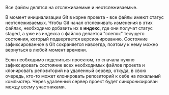 Все файлы делятся на отслеживаемые и неотслеживаемые.

В момент инициализации Git в корне проекта - все файлы имеют статус неотслеживаемых. Чтобы Git начал отслеживать изменения в этих файлах, необходимо добавить их в **индекс**, где они получат статус staged, а уже из индекса с файлов делается "слепок" текущего состояния, который подвергается версионированию. Состояние зафиксированное в Git сохраняется навсегда, поэтому к нему можно вернуться в любой момент времени.

Если необходимо поделиться проектом, то сначала нужно зафиксировать состояние всех необходимых файлов проекта и клонировать репозиторий на удаленный сервер, откуда, в свою очередь, кто-то может клонировать репозиторий к себе на локальный компьютер. Через удаленный сервер проект будет синхронизирован между всему участниками.